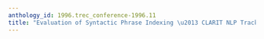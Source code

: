 ```yaml
---
anthology_id: 1996.trec_conference-1996.11
title: "Evaluation of Syntactic Phrase Indexing \u2013 CLARIT NLP Track Report"
---
```

